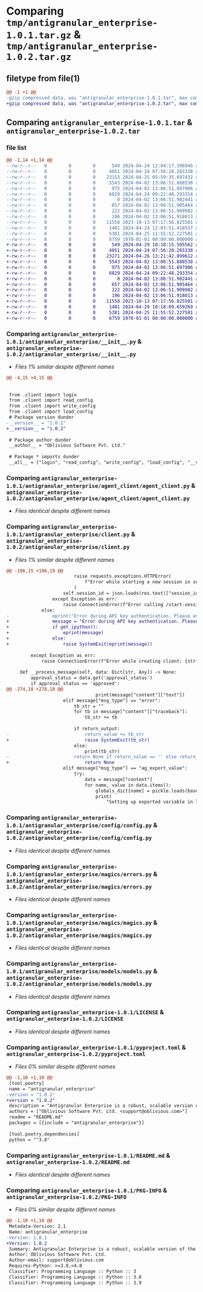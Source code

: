 # Comparing `tmp/antigranular_enterprise-1.0.1.tar.gz` & `tmp/antigranular_enterprise-1.0.2.tar.gz`

## filetype from file(1)

```diff
@@ -1 +1 @@
-gzip compressed data, was "antigranular_enterprise-1.0.1.tar", max compression
+gzip compressed data, was "antigranular_enterprise-1.0.2.tar", max compression
```

## Comparing `antigranular_enterprise-1.0.1.tar` & `antigranular_enterprise-1.0.2.tar`

### file list

```diff
@@ -1,14 +1,14 @@
--rw-r--r--   0        0        0      549 2024-04-24 12:04:17.396946 antigranular_enterprise-1.0.1/antigranular_enterprise/__init__.py
--rw-r--r--   0        0        0     4051 2024-04-24 07:56:20.265338 antigranular_enterprise-1.0.1/antigranular_enterprise/agent_client/agent_client.py
--rw-r--r--   0        0        0    23153 2024-04-25 05:59:35.607432 antigranular_enterprise-1.0.1/antigranular_enterprise/client.py
--rw-r--r--   0        0        0     5543 2024-04-02 13:06:51.888538 antigranular_enterprise-1.0.1/antigranular_enterprise/config/config.py
--rw-r--r--   0        0        0      975 2024-04-02 13:06:51.897906 antigranular_enterprise-1.0.1/antigranular_enterprise/magics/errors.py
--rw-r--r--   0        0        0     6829 2024-04-24 09:22:48.293354 antigranular_enterprise-1.0.1/antigranular_enterprise/magics/magics.py
--rw-r--r--   0        0        0        0 2024-04-02 13:06:51.902441 antigranular_enterprise-1.0.1/antigranular_enterprise/models/__init__.py
--rw-r--r--   0        0        0      657 2024-04-02 13:06:51.905464 antigranular_enterprise-1.0.1/antigranular_enterprise/models/models.py
--rw-r--r--   0        0        0      222 2024-04-02 13:06:51.909982 antigranular_enterprise-1.0.1/antigranular_enterprise/utils/error_print.py
--rw-r--r--   0        0        0      196 2024-04-02 13:06:51.918013 antigranular_enterprise-1.0.1/antigranular_enterprise/utils/print_request_id.py
--rw-r--r--   0        0        0    11558 2023-10-13 07:17:56.825501 antigranular_enterprise-1.0.1/LICENSE
--rw-r--r--   0        0        0     1401 2024-04-24 12:03:51.418557 antigranular_enterprise-1.0.1/pyproject.toml
--rw-r--r--   0        0        0     5381 2024-04-25 11:55:52.227581 antigranular_enterprise-1.0.1/README.md
--rw-r--r--   0        0        0     6759 1970-01-01 00:00:00.000000 antigranular_enterprise-1.0.1/PKG-INFO
+-rw-r--r--   0        0        0      549 2024-04-29 10:18:15.505562 antigranular_enterprise-1.0.2/antigranular_enterprise/__init__.py
+-rw-r--r--   0        0        0     4051 2024-04-24 07:56:20.265338 antigranular_enterprise-1.0.2/antigranular_enterprise/agent_client/agent_client.py
+-rw-r--r--   0        0        0    23271 2024-04-26 13:21:42.899612 antigranular_enterprise-1.0.2/antigranular_enterprise/client.py
+-rw-r--r--   0        0        0     5543 2024-04-02 13:06:51.888538 antigranular_enterprise-1.0.2/antigranular_enterprise/config/config.py
+-rw-r--r--   0        0        0      975 2024-04-02 13:06:51.897906 antigranular_enterprise-1.0.2/antigranular_enterprise/magics/errors.py
+-rw-r--r--   0        0        0     6829 2024-04-24 09:22:48.293354 antigranular_enterprise-1.0.2/antigranular_enterprise/magics/magics.py
+-rw-r--r--   0        0        0        0 2024-04-02 13:06:51.902441 antigranular_enterprise-1.0.2/antigranular_enterprise/models/__init__.py
+-rw-r--r--   0        0        0      657 2024-04-02 13:06:51.905464 antigranular_enterprise-1.0.2/antigranular_enterprise/models/models.py
+-rw-r--r--   0        0        0      222 2024-04-02 13:06:51.909982 antigranular_enterprise-1.0.2/antigranular_enterprise/utils/error_print.py
+-rw-r--r--   0        0        0      196 2024-04-02 13:06:51.918013 antigranular_enterprise-1.0.2/antigranular_enterprise/utils/print_request_id.py
+-rw-r--r--   0        0        0    11558 2023-10-13 07:17:56.825501 antigranular_enterprise-1.0.2/LICENSE
+-rw-r--r--   0        0        0     1401 2024-04-29 10:18:09.659269 antigranular_enterprise-1.0.2/pyproject.toml
+-rw-r--r--   0        0        0     5381 2024-04-25 11:55:52.227581 antigranular_enterprise-1.0.2/README.md
+-rw-r--r--   0        0        0     6759 1970-01-01 00:00:00.000000 antigranular_enterprise-1.0.2/PKG-INFO
```

### Comparing `antigranular_enterprise-1.0.1/antigranular_enterprise/__init__.py` & `antigranular_enterprise-1.0.2/antigranular_enterprise/__init__.py`

 * *Files 1% similar despite different names*

```diff
@@ -4,15 +4,15 @@
 
 
 from .client import login
 from .client import read_config
 from .client import write_config
 from .client import load_config
 # Package version dunder
-__version__ = "1.0.1"
+__version__ = "1.0.2"
 
 # Package author dunder
 __author__ = "Oblivious Software Pvt. Ltd."
 
 # Package * imports dunder
 __all__ = ["login", "read_config", "write_config", "load_config", "__version__", "__author__"]
```

### Comparing `antigranular_enterprise-1.0.1/antigranular_enterprise/agent_client/agent_client.py` & `antigranular_enterprise-1.0.2/antigranular_enterprise/agent_client/agent_client.py`

 * *Files identical despite different names*

### Comparing `antigranular_enterprise-1.0.1/antigranular_enterprise/client.py` & `antigranular_enterprise-1.0.2/antigranular_enterprise/client.py`

 * *Files 1% similar despite different names*

```diff
@@ -196,15 +196,19 @@
                         raise requests.exceptions.HTTPError(
                             f"Error while starting a new session in server status code: {res.status_code} message: {res.text}"
                         )
                     self.session_id = json.loads(res.text)["session_id"]
                 except Exception as err:
                     raise ConnectionError(f"Error calling /start-session: {str(err)}")
             else:
-                eprint("Error during API key authentication. Please ensure login approval on AGENT Console.")
+                message = "Error during API key authentication. Please ensure login approval on AGENT Console."
+                if get_ipython():
+                    eprint(message)
+                else:
+                    raise SystemExit(eprint(message))
 
         except Exception as err:
             raise ConnectionError(f"Error while creating client: {str(err)}")
     
     def __process_message(self, data: Dict[str, Any]) -> None:
         approval_status = data.get('approval_status')
         if approval_status == 'approved':
@@ -274,18 +278,18 @@
                                 print(message["content"]["text"])
                     elif message["msg_type"] == "error":
                         tb_str = ""
                         for tb in message["content"]["traceback"]:
                             tb_str += tb
 
                         if return_output:
-                            return_value += tb_str
+                            raise SystemExit(tb_str)
                         else:
                             print(tb_str)
-                        return None if return_value == '' else return_value
+                            return None
                     elif message["msg_type"] == "ag_export_value":
                         try:
                             data = message["content"]
                             for name, value in data.items():
                                 globals_dict[name] = pickle.loads(base64.b64decode(value))
                                 print(
                                     "Setting up exported variable in local environment:",
```

### Comparing `antigranular_enterprise-1.0.1/antigranular_enterprise/config/config.py` & `antigranular_enterprise-1.0.2/antigranular_enterprise/config/config.py`

 * *Files identical despite different names*

### Comparing `antigranular_enterprise-1.0.1/antigranular_enterprise/magics/errors.py` & `antigranular_enterprise-1.0.2/antigranular_enterprise/magics/errors.py`

 * *Files identical despite different names*

### Comparing `antigranular_enterprise-1.0.1/antigranular_enterprise/magics/magics.py` & `antigranular_enterprise-1.0.2/antigranular_enterprise/magics/magics.py`

 * *Files identical despite different names*

### Comparing `antigranular_enterprise-1.0.1/antigranular_enterprise/models/models.py` & `antigranular_enterprise-1.0.2/antigranular_enterprise/models/models.py`

 * *Files identical despite different names*

### Comparing `antigranular_enterprise-1.0.1/LICENSE` & `antigranular_enterprise-1.0.2/LICENSE`

 * *Files identical despite different names*

### Comparing `antigranular_enterprise-1.0.1/pyproject.toml` & `antigranular_enterprise-1.0.2/pyproject.toml`

 * *Files 0% similar despite different names*

```diff
@@ -1,10 +1,10 @@
 [tool.poetry]
 name = "antigranular_enterprise"
-version = "1.0.1"
+version = "1.0.2"
 description = "Antigranular Enterprise is a robust, scalable version of the Antigranular platform. It combines the power of differential privacy, providing a secure environment for handling and unlocking the full potential of unseen data. With enhanced features and dedicated support, Antigranular Enterprise is the ideal solution for businesses seeking to leverage the power of data privacy and security."
 authors = ["Oblivious Software Pvt. Ltd. <support@oblivious.com>"]
 readme = "README.md"
 packages = [{include = "antigranular_enterprise"}]
 
 [tool.poetry.dependencies]
 python = "^3.8"
```

### Comparing `antigranular_enterprise-1.0.1/README.md` & `antigranular_enterprise-1.0.2/README.md`

 * *Files identical despite different names*

### Comparing `antigranular_enterprise-1.0.1/PKG-INFO` & `antigranular_enterprise-1.0.2/PKG-INFO`

 * *Files 0% similar despite different names*

```diff
@@ -1,10 +1,10 @@
 Metadata-Version: 2.1
 Name: antigranular_enterprise
-Version: 1.0.1
+Version: 1.0.2
 Summary: Antigranular Enterprise is a robust, scalable version of the Antigranular platform. It combines the power of differential privacy, providing a secure environment for handling and unlocking the full potential of unseen data. With enhanced features and dedicated support, Antigranular Enterprise is the ideal solution for businesses seeking to leverage the power of data privacy and security.
 Author: Oblivious Software Pvt. Ltd.
 Author-email: support@oblivious.com
 Requires-Python: >=3.8,<4.0
 Classifier: Programming Language :: Python :: 3
 Classifier: Programming Language :: Python :: 3.8
 Classifier: Programming Language :: Python :: 3.9
```

